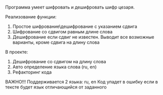 Программа умеет шифровать и дешифровать шифр цезаря. 

Реализование функции: 

1. Простое шифрование\дешифрование с указанием сдвига
2. Шифрование со сдвигом равным длине слова
3. Дешифрование если сдвиг не известен. Выводит все возможные варианты, кроме сдвига на длину слова

В проекте:
1. Дешифрование со сдвигом на длину слова
2. Авто определение языка слова (ru, en)
3. Рефакторинг кода

ВАЖНО!!!
Поддерживается 2 языка: ru, en
Код упадет в ошибку если в тексте будет язык отличающийся от заданного
